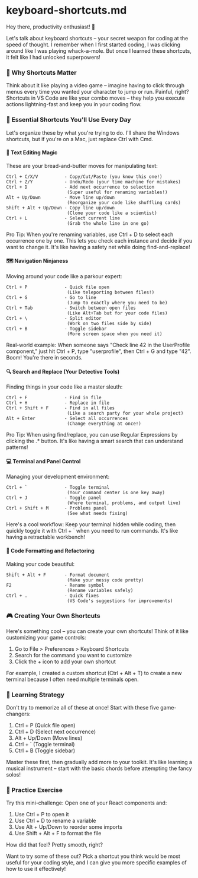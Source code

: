 # keyboard-shortcuts.md

Hey there, productivity enthusiast! 🚀

Let's talk about keyboard shortcuts – your secret weapon for coding at the speed of thought. I remember when I first started coding, I was clicking around like I was playing whack-a-mole. But once I learned these shortcuts, it felt like I had unlocked superpowers!

### 🎯 Why Shortcuts Matter

Think about it like playing a video game – imagine having to click through menus every time you wanted your character to jump or run. Painful, right? Shortcuts in VS Code are like your combo moves – they help you execute actions lightning-fast and keep you in your coding flow.

### 🌟 Essential Shortcuts You'll Use Every Day

Let's organize these by what you're trying to do. I'll share the Windows shortcuts, but if you're on a Mac, just replace Ctrl with Cmd.

#### 📝 Text Editing Magic

These are your bread-and-butter moves for manipulating text:

```
Ctrl + C/X/V          - Copy/Cut/Paste (you know this one!)
Ctrl + Z/Y            - Undo/Redo (your time machine for mistakes)
Ctrl + D              - Add next occurrence to selection
                       (Super useful for renaming variables!)
Alt + Up/Down         - Move line up/down
                       (Reorganize your code like shuffling cards)
Shift + Alt + Up/Down - Copy line up/down
                       (Clone your code like a scientist)
Ctrl + L              - Select current line
                       (Grab the whole line in one go)
```

Pro Tip: When you're renaming variables, use Ctrl + D to select each occurrence one by one. This lets you check each instance and decide if you want to change it. It's like having a safety net while doing find-and-replace!

#### 🗺️ Navigation Ninjaness

Moving around your code like a parkour expert:

```
Ctrl + P              - Quick file open
                       (Like teleporting between files!)
Ctrl + G              - Go to line
                       (Jump to exactly where you need to be)
Ctrl + Tab            - Switch between open files
                       (Like Alt+Tab but for your code files)
Ctrl + \              - Split editor
                       (Work on two files side by side)
Ctrl + B              - Toggle sidebar
                       (More screen space when you need it)
```

Real-world example: When someone says "Check line 42 in the UserProfile component," just hit Ctrl + P, type "userprofile", then Ctrl + G and type "42". Boom! You're there in seconds.

#### 🔍 Search and Replace (Your Detective Tools)

Finding things in your code like a master sleuth:

```
Ctrl + F              - Find in file
Ctrl + H              - Replace in file
Ctrl + Shift + F      - Find in all files
                       (Like a search party for your whole project)
Alt + Enter           - Select all occurrences
                       (Change everything at once!)
```

Pro Tip: When using find/replace, you can use Regular Expressions by clicking the .\* button. It's like having a smart search that can understand patterns!

#### 💻 Terminal and Panel Control

Managing your development environment:

```
Ctrl + `              - Toggle terminal
                       (Your command center is one key away)
Ctrl + J              - Toggle panel
                       (Where terminal, problems, and output live)
Ctrl + Shift + M      - Problems panel
                       (See what needs fixing)
```

Here's a cool workflow: Keep your terminal hidden while coding, then quickly toggle it with Ctrl + ` when you need to run commands. It's like having a retractable workbench!

#### 🎨 Code Formatting and Refactoring

Making your code beautiful:

```
Shift + Alt + F       - Format document
                       (Make your messy code pretty)
F2                    - Rename symbol
                       (Rename variables safely)
Ctrl + .              - Quick fixes
                       (VS Code's suggestions for improvements)
```

### 🎮 Creating Your Own Shortcuts

Here's something cool – you can create your own shortcuts! Think of it like customizing your game controls:

1. Go to File > Preferences > Keyboard Shortcuts
2. Search for the command you want to customize
3. Click the + icon to add your own shortcut

For example, I created a custom shortcut (Ctrl + Alt + T) to create a new terminal because I often need multiple terminals open.

### 🌱 Learning Strategy

Don't try to memorize all of these at once! Start with these five game-changers:

1. Ctrl + P (Quick file open)
2. Ctrl + D (Select next occurrence)
3. Alt + Up/Down (Move lines)
4. Ctrl + ` (Toggle terminal)
5. Ctrl + B (Toggle sidebar)

Master these first, then gradually add more to your toolkit. It's like learning a musical instrument – start with the basic chords before attempting the fancy solos!

### 🎯 Practice Exercise

Try this mini-challenge: Open one of your React components and:

1. Use Ctrl + P to open it
2. Use Ctrl + D to rename a variable
3. Use Alt + Up/Down to reorder some imports
4. Use Shift + Alt + F to format the file

How did that feel? Pretty smooth, right?

Want to try some of these out? Pick a shortcut you think would be most useful for your coding style, and I can give you more specific examples of how to use it effectively!
